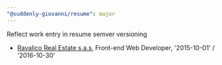 ```yaml
---
"@suddenly-giovanni/resume": major
---
```


Reflect work entry in resume semver versioning

- [Ravalico Real Estate s.a.s](./resume.yml:123), Front-end Web Developer, '2015-10-01' / '2016-10-30'
